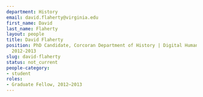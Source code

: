 ```yaml
---
department: History
email: david.flaherty@virginia.edu
first_name: David
last_name: Flaherty
layout: people
title: David Flaherty
position: PhD Candidate, Corcoran Department of History | Digital Humanities Fellow
  2012-2013
slug: david-flaherty
status: not_current
people-category:
- student
roles:
- Graduate Fellow, 2012–2013
---
```



